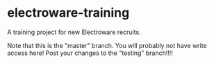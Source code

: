 # electroware-training
A training project for new Electroware recruits.

Note that this is the "master" branch. You will probably not have write access here! Post your changes to the "testing" branch!!!!
